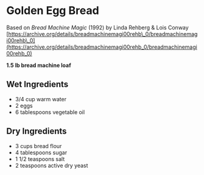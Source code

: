 # Golden Egg Bread

Based on *Bread Machine Magic* (1992) by Linda Rehberg & Lois Conway
[https://archive.org/details/breadmachinemagi00rehb\_0/breadmachinemagi00rehb\_0](https://archive.org/details/breadmachinemagi00rehb_0/breadmachinemagi00rehb_0)

**1.5 lb bread machine loaf**

## Wet Ingredients

* 3/4 cup warm water
* 2 eggs
* 6 tablespoons vegetable oil

## Dry Ingredients

* 3 cups bread flour
* 4 tablespoons sugar
* 1 1/2 teaspoons salt
* 2 teaspoons active dry yeast

